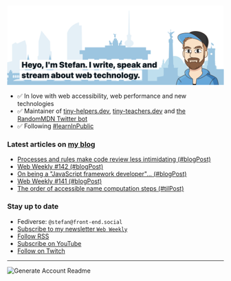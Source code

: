 <img alt="Heyo, I'm Stefan. I write and speak about web technology." src="https://raw.githubusercontent.com/stefanjudis/stefanjudis/main/screenshot.png">

- ✅ In love with web accessibility, web performance and new technologies
- ✅ Maintainer of [tiny-helpers.dev](https://tiny-helpers.dev), [tiny-teachers.dev](https://tiny-teachers.dev/) and [the RandomMDN Twitter bot](https://twitter.com/randomMDN)
- ✅ Following [#learnInPublic](https://www.stefanjudis.com/today-i-learned/)
### Latest articles on [my blog](https://www.stefanjudis.com)

<!-- BLOG-POST-LIST:START -->
- [Processes and rules make code review less intimidating &lpar;#blogPost&rpar;](https://www.stefanjudis.com/blog/processes-and-rules-make-code-review-less-intimidating/)
- [Web Weekly #142 &lpar;#blogPost&rpar;](https://www.stefanjudis.com/blog/web-weekly-142/)
- [On being a &quot;JavaScript framework developer&quot;... &lpar;#blogPost&rpar;](https://www.stefanjudis.com/blog/on-being-a-javascript-framework-developer/)
- [Web Weekly #141 &lpar;#blogPost&rpar;](https://www.stefanjudis.com/blog/web-weekly-141/)
- [The order of accessible name computation steps &lpar;#tilPost&rpar;](https://www.stefanjudis.com/today-i-learned/the-order-of-accessible-name-computation-steps/)
<!-- BLOG-POST-LIST:END -->

### Stay up to date

- Fediverse: `@stefan@front-end.social`
- [Subscribe to my newsletter `Web Weekly`](https://webweekly.email/)
- [Follow RSS](https://www.stefanjudis.com/feeds/)
- [Subscribe on YouTube](https://youtube.com/c/stefanjudis)
- [Follow on Twitch](https://www.twitch.tv/stefanjudis)

---

![Generate Account Readme](https://github.com/stefanjudis/stefanjudis/workflows/Generate%20Account%20Readme/badge.svg)

